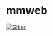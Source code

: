 # mmweb

[![Gitter](https://badges.gitter.im/Join%20Chat.svg)](https://gitter.im/mutman/mmweb?utm_source=badge&utm_medium=badge&utm_campaign=pr-badge&utm_content=badge)